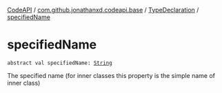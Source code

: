 [CodeAPI](../../index.md) / [com.github.jonathanxd.codeapi.base](../index.md) / [TypeDeclaration](index.md) / [specifiedName](.)

# specifiedName

`abstract val specifiedName: `[`String`](https://kotlinlang.org/api/latest/jvm/stdlib/kotlin/-string/index.html)

The specified name (for inner classes this property is the simple name of inner class)

